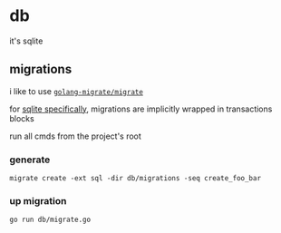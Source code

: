 # db

it's sqlite

## migrations

i like to use [`golang-migrate/migrate`](https://github.com/golang-migrate/migrate)

for [sqlite specifically](https://github.com/golang-migrate/migrate/tree/master/database/sqlite3), migrations are implicitly wrapped in transactions blocks

run all cmds from the project's root

### generate

```
migrate create -ext sql -dir db/migrations -seq create_foo_bar
```

### up migration

```
go run db/migrate.go
```
